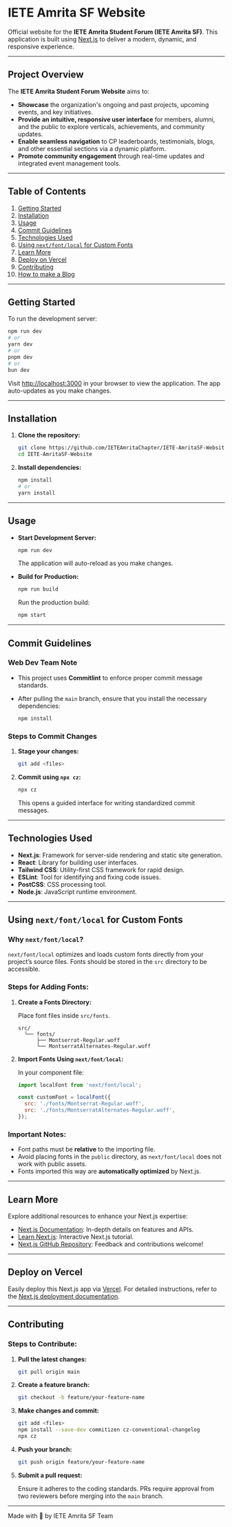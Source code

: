# IETE Amrita SF Website
Official website for the **IETE Amrita Student Forum (IETE Amrita SF)**. This application is built using [Next.js](https://nextjs.org) to deliver a modern, dynamic, and responsive experience.

---

## Project Overview

The **IETE Amrita Student Forum Website** aims to:

- **Showcase** the organization's ongoing and past projects, upcoming events, and key initiatives.  
- **Provide an intuitive, responsive user interface** for members, alumni, and the public to explore verticals, achievements, and community updates.  
- **Enable seamless navigation** to CP leaderboards, testimonials, blogs, and other essential sections via a dynamic platform.  
- **Promote community engagement** through real-time updates and integrated event management tools.  

---

## Table of Contents

1. [Getting Started](#getting-started)  
2. [Installation](#installation)  
3. [Usage](#usage)  
4. [Commit Guidelines](#commit-guidelines)  
5. [Technologies Used](#technologies-used)  
6. [Using `next/font/local` for Custom Fonts](#using-nextfontlocal-for-custom-fonts)  
7. [Learn More](#learn-more)  
8. [Deploy on Vercel](#deploy-on-vercel)  
9. [Contributing](#contributing)  
10. [How to make a Blog](https://docs.google.com/document/d/1nZXCXjHiSoSwnBNx01Tbra3Qfbnr7-TfJsvtQ59iiaQ/edit?usp=sharing)
---

## Getting Started

To run the development server:

```bash
npm run dev
# or
yarn dev
# or
pnpm dev
# or
bun dev
```

Visit [http://localhost:3000](http://localhost:3000) in your browser to view the application. The app auto-updates as you make changes.

---

## Installation

1. **Clone the repository:**

   ```bash
   git clone https://github.com/IETEAmritaChapter/IETE-AmritaSF-Website.git
   cd IETE-AmritaSF-Website
   ```

2. **Install dependencies:**

   ```bash
   npm install
   # or
   yarn install
   ```

---

## Usage

- **Start Development Server:**
  
  ```bash
  npm run dev
  ```
  
  The application will auto-reload as you make changes.

- **Build for Production:**
  
  ```bash
  npm run build
  ```
  
  Run the production build:
  
  ```bash
  npm start
  ```

---

## Commit Guidelines

### Web Dev Team Note

- This project uses **Commitlint** to enforce proper commit message standards.

- After pulling the `main` branch, ensure that you install the necessary dependencies:

   ```bash
   npm install
   ```

### Steps to Commit Changes

1. **Stage your changes:**
   
   ```bash
   git add <files>
   ```

2. **Commit using `npx cz`:**
   
   ```bash
   npx cz
   ```

   This opens a guided interface for writing standardized commit messages.

---

## Technologies Used

- **Next.js**: Framework for server-side rendering and static site generation.  
- **React**: Library for building user interfaces.  
- **Tailwind CSS**: Utility-first CSS framework for rapid design.  
- **ESLint**: Tool for identifying and fixing code issues.  
- **PostCSS**: CSS processing tool.  
- **Node.js**: JavaScript runtime environment.

---

## Using `next/font/local` for Custom Fonts

### Why `next/font/local`?

`next/font/local` optimizes and loads custom fonts directly from your project’s source files. Fonts should be stored in the `src` directory to be accessible.

### Steps for Adding Fonts:

1. **Create a Fonts Directory:**  

   Place font files inside `src/fonts`.

   ```plaintext
   src/
     └── fonts/
         ├── Montserrat-Regular.woff
         └── MontserratAlternates-Regular.woff
   ```

2. **Import Fonts Using `next/font/local`:**

   In your component file:

   ```javascript
   import localFont from 'next/font/local';

   const customFont = localFont({
     src: './fonts/Montserrat-Regular.woff',
     src: './fonts/MontserratAlternates-Regular.woff',
   });
   ```

### Important Notes:

- Font paths must be **relative** to the importing file.  
- Avoid placing fonts in the `public` directory, as `next/font/local` does not work with public assets.  
- Fonts imported this way are **automatically optimized** by Next.js.

---

## Learn More

Explore additional resources to enhance your Next.js expertise:

- [Next.js Documentation](https://nextjs.org/docs): In-depth details on features and APIs.  
- [Learn Next.js](https://nextjs.org/learn): Interactive Next.js tutorial.  
- [Next.js GitHub Repository](https://github.com/vercel/next.js): Feedback and contributions welcome!  

---

## Deploy on Vercel

Easily deploy this Next.js app via [Vercel](https://vercel.com). For detailed instructions, refer to the [Next.js deployment documentation](https://nextjs.org/docs/app/building-your-application/deploying).

---


## Contributing

### Steps to Contribute:

1. **Pull the latest changes:**

   ```bash
   git pull origin main
   ```

2. **Create a feature branch:**

   ```bash
   git checkout -b feature/your-feature-name
   ```

3. **Make changes and commit:**

   ```bash
   git add <files>
   npm install --save-dev commitizen cz-conventional-changelog
   npx cz
   ```

4. **Push your branch:**

   ```bash
   git push origin feature/your-feature-name
   ```

5. **Submit a pull request:**

   Ensure it adheres to the coding standards. PRs require approval from two reviewers before merging into the `main` branch.

---

Made with 🧡 by IETE Amrita SF Team
